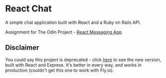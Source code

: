 # React Chat

A simple chat application built with React and a Ruby on Rails API.

Assignment for The Odin Project - [React Messaging App](https://www.theodinproject.com/lessons/react-new-messaging-app)

## Disclaimer

You could say this project is deprecated - click [here](https://github.com/rejnowicz281/talk) to see the new version, built with React and Express. It's better in every way, and works in production (couldn't get this one to work with Fly.io).
